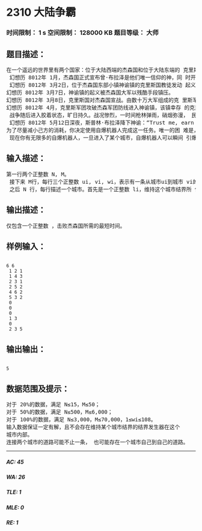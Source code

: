 # 2310 大陆争霸    
### 时间限制： 1 s     空间限制： 128000 KB     题目等级： 大师  
## 题目描述：  

<pre>
在一个遥远的世界里有两个国家：位于大陆西端的杰森国和位于大陆东端的 克里斯国。两个国家的人民分别信仰两个对立的神：杰森国信仰象征黑暗和毁灭 的神曾·布拉泽，而克里斯国信仰象征光明和永恒的神斯普林·布拉泽。
 幻想历 8012年 1月，杰森国正式宣布曾·布拉泽是他们唯一信仰的神，同 时开始迫害在杰森国的信仰斯普林·布拉泽的克里斯国教徒。
 幻想历 8012年 3月2日，位于杰森国东部小镇神谕镇的克里斯国教徒发动 起义。 
幻想历 8012年 3月7日，神谕镇的起义被杰森国大军以残酷手段镇压。 
幻想历 8012年 3月8日，克里斯国对杰森国宣战。由数十万大军组成的克 里斯军团开至两国边境，与杰森军团对峙。 
幻想历 8012年 4月，克里斯军团攻破杰森军团防线进入神谕镇，该镇幸存 的克里斯国教徒得到解放。
 战争随后进入胶着状态，旷日持久。战况惨烈，一时间枪林弹雨，硝烟弥漫， 民不聊生。
 幻想历 8012年 5月12日深夜，斯普林·布拉泽降下神谕：“Trust me, earn eternal life.”克里斯军团士气大增。作为克里斯军团的主帅，你决定利用这一机 会发动奇袭，一举击败杰森国。具体地说，杰森国有 N 个城市，由 M条单向道 路连接。神谕镇是城市 1而杰森国的首都是城市 N。你只需摧毁位于杰森国首都 的曾·布拉泽大神殿，杰森国的信仰，军队还有一切就都会土崩瓦解，灰飞烟灭。
为了尽量减小己方的消耗，你决定使用自爆机器人完成这一任务。唯一的困 难是，杰森国的一部分城市有结界保护，不破坏掉结界就无法进入城市。而每个 城市的结界都是由分布在其他城市中的一些结界发生器维持的，如果想进入某个 城市，你就必须破坏掉维持这个城市结界的所有结界发生器。
 现在你有无限多的自爆机器人，一旦进入了某个城市，自爆机器人可以瞬间 引爆，破坏一个目标（结界发生器，或是杰森国大神殿），当然机器人本身也会 一起被破坏。你需要知道：摧毁杰森国所需的最短时间。
</pre>
  
  
## 输入描述：  

<pre>
第一行两个正整数 N, M。
 接下来 M行，每行三个正整数 ui, vi, wi，表示有一条从城市ui到城市 vi的单 向道路，自爆机器人通过这条道路需要 wi的时间。
 之后 N 行，每行描述一个城市。首先是一个正整数 li，维持这个城市结界所 使用的结界发生器数目。之后li个1~N 之间的城市编号，表示每个结界发生器的 位置。如果 Li = 0，则说明该城市没有结界保护，保证L1 = 0 。
</pre>
  
  
## 输出描述：  

<pre>
仅包含一个正整数 ，击败杰森国所需的最短时间。
</pre>
  
  
## 样例输入：  

<pre><code>
6 6   
 1 2 1   
 1 4 3   
 2 3 1   
 2 5 2   
 4 6 2   
 5 3 2   
 0   
 0   
 0   
 1 3   
 0   
 2 3 5 
</code></pre>
  
  
## 输出输出：  

<pre><code>
5
</code></pre>
  
  
## 数据范围及提示：  

<pre>
对于 20%的数据，满足 N≤15，M≤50；   
对于 50%的数据，满足 N≤500，M≤6,000；   
对于 100%的数据，满足 N≤3,000，M≤70,000，1≤wi≤108。   
输入数据保证一定有解，且不会存在维持某个城市结界的结界发生器在这个  
城市内部。   
连接两个城市的道路可能不止一条， 也可能存在一个城市自己到自己的道路。
</pre>
  
  
***  

##### AC: 45  
##### WA: 26  
##### TLE: 1  
##### MLE: 0  
##### RE: 1  
